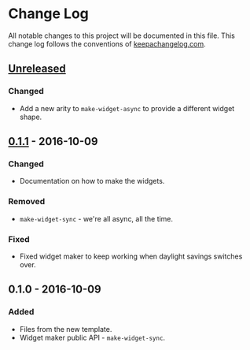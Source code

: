 # Change Log
All notable changes to this project will be documented in this file. This change log follows the conventions of [keepachangelog.com](http://keepachangelog.com/).

## [Unreleased]
### Changed
- Add a new arity to `make-widget-async` to provide a different widget shape.

## [0.1.1] - 2016-10-09
### Changed
- Documentation on how to make the widgets.

### Removed
- `make-widget-sync` - we're all async, all the time.

### Fixed
- Fixed widget maker to keep working when daylight savings switches over.

## 0.1.0 - 2016-10-09
### Added
- Files from the new template.
- Widget maker public API - `make-widget-sync`.

[Unreleased]: https://github.com/your-name/async-nio/compare/0.1.1...HEAD
[0.1.1]: https://github.com/your-name/async-nio/compare/0.1.0...0.1.1

